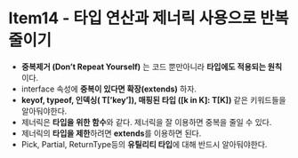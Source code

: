 # Item14 - 타입 연산과 제너릭 사용으로 반복 줄이기
- **중복제거 (Don’t Repeat Yourself)** 는 코드 뿐만아니라 **타입에도 적용되는 원칙**이다.
- interface 속성에 **중복이 있다면 확장(extends)** 하자.
- **keyof, typeof, 인덱싱( T[’key’]), 매핑된 타입 ([k in K]: T[K])** 같은 키워드들을 알아둬야한다.
- 제너릭은 **타입을 위한 함수**와 같다. 제너릭을 잘 이용하면 중복을 줄일 수 있다.
- 제너릭의 **타입을 제한**하려면 **extends**를 이용하면 된다.
- Pick, Partial, ReturnType등의 **유틸리티 타입**에 대해 반드시 알아둬야한다.